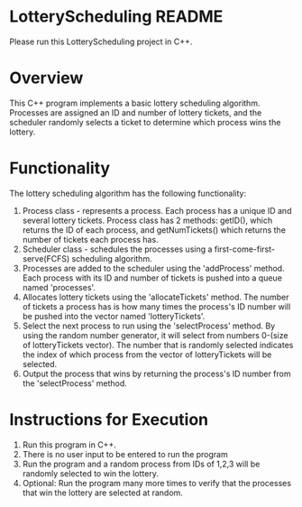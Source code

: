 # LotteryScheduling README

Please run this LotteryScheduling project in C++.

# Overview

This C++ program implements a basic lottery scheduling algorithm. Processes are assigned an ID and number of lottery tickets, and the scheduler randomly selects a ticket to determine which process wins the lottery. 

# Functionality
The lottery scheduling algorithm has the following functionality:
1. Process class - represents a process. Each process has a unique ID and several lottery tickets. Process class has 2 methods: getID(), which returns the ID of each process, and getNumTickets() which returns the number of tickets each process has.
2. Scheduler class - schedules the processes using a first-come-first-serve(FCFS) scheduling algorithm.
3. Processes are added to the scheduler using the 'addProcess' method. Each process with its ID and number of tickets is pushed into a queue named 'processes'.
4. Allocates lottery tickets using the 'allocateTickets' method. The number of tickets a process has is how many times the process's ID number will be pushed into the vector named 'lotteryTickets'.
5. Select the next process to run using the 'selectProcess' method. By using the random number generator, it will select from numbers 0-(size of lotteryTickets vector). The number that is randomly selected indicates the index of which process from the vector of lotteryTickets will be selected.
6. Output the process that wins by returning the process's ID number from the 'selectProcess' method.

   
# Instructions for Execution
1. Run this program in C++.
2. There is no user input to be entered to run the program
3. Run the program and a random process from IDs of 1,2,3 will be randomly selected to win the lottery.
4. Optional: Run the program many more times to verify that the processes that win the lottery are selected at random.
